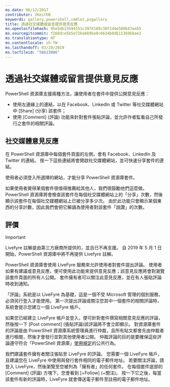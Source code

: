 ```yaml
---
ms.date: 06/12/2017
contributor: JKeithB
keywords: gallery,powershell,cmdlet,psgallery
title: 透過社交媒體或留言提供意見反應
ms.openlocfilehash: 95e5db22b94151c3974189c30f1d4e580b47eeb5
ms.sourcegitcommit: f268dce5b5e72be669be0c6634b8db11369bbae2
ms.translationtype: HT
ms.contentlocale: zh-TW
ms.lasthandoff: 03/29/2019
ms.locfileid: "58623886"
---
```

# <a name="providing-feedback-via-social-media-or-comments"></a>透過社交媒體或留言提供意見反應

PowerShell 資源庫支援兩種方法，讓使用者在套件中提供公開意見反應：

- 使用左邊緣上的連結，以在 Facebook、LinkedIn 或 Twitter 等社交媒體網站中 [Share] \(分享\) 該套件；
- 使用 [Comment] \(評論\) 功能來針對套件張貼評論，並允許作者監看自己所發行之套件的相關評論。

## <a name="social-media-feedback"></a>社交媒體意見反應

在 PowerShell 資源庫中每個套件頁面的左側，會有 Facebook、LinkedIn 及 Twitter 的連結。
按一下這些連結將會開啟社交媒體網站，並可快速分享套件的連結。

使用者必須登入所選擇的網站，才能分享 PowerShell 資源庫套件。

如果使用者覺得某個套件很值得推薦給其他人，我們很鼓勵他們這麼做。
PowerShell 資源庫將會檢查該套件在每個社交媒體網站上的「分享」次數，然後顯示該套件在每個社交媒體網站上已被分享多少次。
由於此功能只會顯示某個東西的分享計數，因此我們會把它解讀為使用者對該套件「說讚」的次數。

## <a name="comments"></a>評價

> [!IMPORTANT]
> Livefyre 註解是由第三方廠商所提供的，並且已不再支援。
> 自 2019 年 5 月 1 日開始，PowerShell 資源庫中將不再提供 Livefyre 註解。 

PowerShell 資源庫會使用 LiveFyre 服務來允許使用者對套件提出評論。
使用者如果有建議或意見反應，便可使用此功能來提供意見反應；該意見反應將會對瀏覽該套件頁面的所有人公開。
套件擁有者可以關注此意見反應，並在有人張貼評論時收到通知。

「評論」系統是以 LiveFyre 為基礎，這是一個不受 Microsoft 管理的個別服務，必須另行登入才能使用。
第一次提出評論或關注您其中一個套件的相關評論時，系統會提示您建立一個 LiveFyre 帳戶。

如果您已經建立 LiveFyre 帳戶並登入，便可針對套件撰寫相關意見反應的評論，然後按一下 [Post comment] \(張貼評論\)該評論將不會立即顯示。
對資源庫套件的評論是由 PowerShell 資源庫系統管理員進行仲裁，且所有貼文都會先由仲裁者進行檢閱，然後才會發行並對其他使用者公開。
仲裁評論的目的是要確保這些評論遵守符合「PowerShell 資源庫」[使用規定](https://www.powershellgallery.com/policies/Terms)的公共行為。

我們建議套件擁有者關注張貼至 LiveFyre 的評論。
您需要一個 LiveFyre 帳戶，且建議您在 LiveFyre 中使用與發行套件相同的電子郵件地址。
若要關注評論，請登入 LiveFyre，然後瀏覽至您被列為「擁有者」的任何套件。
在每個套件底部的 [Comment] \(評論\) 方塊下，您會看到 [+Follow] \(+關注\)。
按一下它之後，每當該套件有新的評論時，LiveFyre 就會傳送電子郵件至註冊的電子郵件地址。
